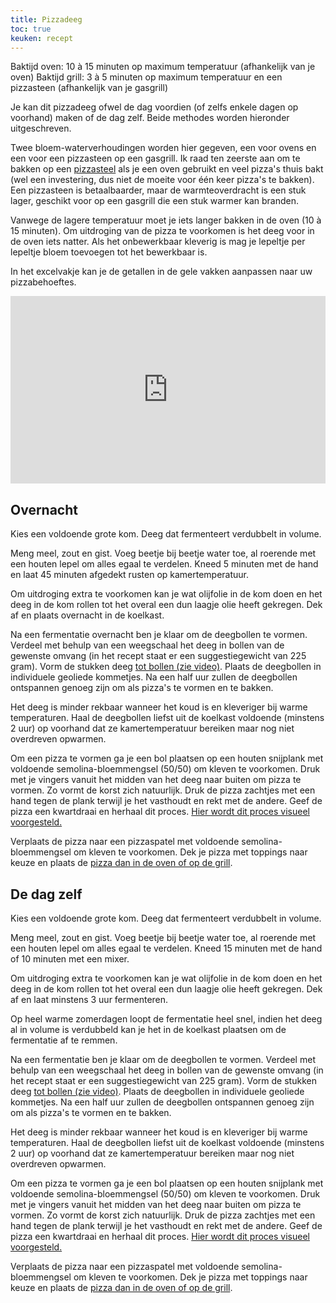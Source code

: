 ```yaml
---
title: Pizzadeeg
toc: true
keuken: recept
---
```


Baktijd oven: 10 à 15 minuten op maximum temperatuur (afhankelijk van je oven)
Baktijd grill: 3 à 5 minuten op maximum temperatuur en een pizzasteen (afhankelijk van je gasgrill)

Je kan dit pizzadeeg ofwel de dag voordien (of zelfs enkele dagen op voorhand) maken of de dag zelf. Beide methodes worden hieronder uitgeschreven.

Twee bloem-waterverhoudingen worden hier gegeven, een voor ovens en een voor een pizzasteen op een gasgrill. Ik raad ten zeerste aan om te bakken op een [pizzasteel](https://pizzasteel.nl/pages/shop) als je een oven gebruikt en veel pizza's thuis bakt (wel een investering, dus niet de moeite voor één keer pizza's te bakken). Een pizzasteen is betaalbaarder, maar de warmteoverdracht is een stuk lager, geschikt voor op een gasgrill die een stuk warmer kan branden.

Vanwege de lagere temperatuur moet je iets langer bakken in de oven (10 à 15 minuten). Om uitdroging van de pizza te voorkomen is het deeg voor in de oven iets natter. Als het onbewerkbaar kleverig is mag je lepeltje per lepeltje bloem toevoegen tot het bewerkbaar is.

In het excelvakje kan je de getallen in de gele vakken aanpassen naar uw pizzabehoeftes.

<iframe width="100%" height="300" frameborder="0" scrolling="no" src="https://1drv.ms/x/c/b2c23f23ab1beb46/UQNG6xurIz_CIICykQ0AAAAAAHvsr6lKcOGavuU?wdAllowInteractivity=False&AllowTyping=True&ActiveCell='Sheet1'!A1&Item='Sheet1'!A1%3AG8&wdHideGridlines=True&wdDownloadButton=True&wdInConfigurator=True&wdInConfigurator=True"></iframe>


## Overnacht
Kies een voldoende grote kom. Deeg dat fermenteert verdubbelt in volume.

Meng meel, zout en gist. Voeg beetje bij beetje water toe, al roerende met een houten lepel om alles egaal te verdelen. Kneed 5 minuten met de hand en laat 45 minuten afgedekt rusten op kamertemperatuur.

Om uitdroging extra te voorkomen kan je wat olijfolie in de kom doen en het deeg in de kom rollen tot het overal een dun laagje olie heeft gekregen. Dek af en plaats overnacht in de koelkast.

Na een fermentatie overnacht ben je klaar om de deegbollen te vormen. Verdeel met behulp van een weegschaal het deeg in bollen van de gewenste omvang (in het recept staat er een suggestiegewicht van 225 gram). Vorm de stukken deeg [tot bollen (zie video)](https://youtu.be/v5t5MEZt6LM?t=63). Plaats de deegbollen in individuele geoliede kommetjes. Na een half uur zullen de deegbollen ontspannen genoeg zijn om als pizza's te vormen en te bakken.

Het deeg is minder rekbaar wanneer het koud is en kleveriger bij warme temperaturen. Haal de deegbollen liefst uit de koelkast voldoende (minstens 2 uur) op voorhand dat ze kamertemperatuur bereiken maar nog niet overdreven opwarmen.

Om een pizza te vormen ga je een bol plaatsen op een houten snijplank met voldoende semolina-bloemmengsel (50/50) om kleven te voorkomen. Druk met je vingers vanuit het midden van het deeg naar buiten om pizza te vormen. Zo vormt de korst zich natuurlijk. Druk de pizza zachtjes met een hand tegen de plank terwijl je het vasthoudt en rekt met de andere. Geef de pizza een kwartdraai en herhaal dit proces. [Hier wordt dit proces visueel voorgesteld.](https://youtu.be/9f9-xTcKzZo?t=60)

Verplaats de pizza naar een pizzaspatel met voldoende semolina-bloemmengsel om kleven te voorkomen. Dek je pizza met toppings naar keuze en plaats de [pizza dan in de oven of op de grill](https://youtu.be/3PGN2xcMaWw?t=101).

## De dag zelf

Kies een voldoende grote kom. Deeg dat fermenteert verdubbelt in volume.

Meng meel, zout en gist. Voeg beetje bij beetje water toe, al roerende met een houten lepel om alles egaal te verdelen. Kneed 15 minuten met de hand of 10 minuten met een mixer.

Om uitdroging extra te voorkomen kan je wat olijfolie in de kom doen en het deeg in de kom rollen tot het overal een dun laagje olie heeft gekregen. Dek af en laat minstens 3 uur fermenteren.

Op heel warme zomerdagen loopt de fermentatie heel snel, indien het deeg al in volume is verdubbeld kan je het in de koelkast plaatsen om de fermentatie af te remmen.

Na een fermentatie ben je klaar om de deegbollen te vormen. Verdeel met behulp van een weegschaal het deeg in bollen van de gewenste omvang (in het recept staat er een suggestiegewicht van 225 gram). Vorm de stukken deeg [tot bollen (zie video)](https://youtu.be/v5t5MEZt6LM?t=63). Plaats de deegbollen in individuele geoliede kommetjes. Na een half uur zullen de deegbollen ontspannen genoeg zijn om als pizza's te vormen en te bakken.

Het deeg is minder rekbaar wanneer het koud is en kleveriger bij warme temperaturen. Haal de deegbollen liefst uit de koelkast voldoende (minstens 2 uur) op voorhand dat ze kamertemperatuur bereiken maar nog niet overdreven opwarmen.

Om een pizza te vormen ga je een bol plaatsen op een houten snijplank met voldoende semolina-bloemmengsel (50/50) om kleven te voorkomen. Druk met je vingers vanuit het midden van het deeg naar buiten om pizza te vormen. Zo vormt de korst zich natuurlijk. Druk de pizza zachtjes met een hand tegen de plank terwijl je het vasthoudt en rekt met de andere. Geef de pizza een kwartdraai en herhaal dit proces. [Hier wordt dit proces visueel voorgesteld.](https://youtu.be/9f9-xTcKzZo?t=60)

Verplaats de pizza naar een pizzaspatel met voldoende semolina-bloemmengsel om kleven te voorkomen. Dek je pizza met toppings naar keuze en plaats de [pizza dan in de oven of op de grill](https://youtu.be/3PGN2xcMaWw?t=101).

